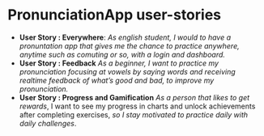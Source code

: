 # PronunciationApp user-stories



- **User Story : Everywhere**: *As english student, I would to have a pronuntation app that gives me the chance to practice anywhere, anytime such as comuting or so, with a login and dashboard.*
- **User Story : Feedback** *As a beginner, I want to practice my pronunciation focusing at vowels by saying words and receiving realtime feedback of what’s good and bad, to improve my pronunciation.*
- **User Story : Progress and Gamification** *As a person that likes to get rewards*, I want to see my progress in charts and unlock achievements after completing exercises, *so I stay motivated to practice daily with daily challenges*.
